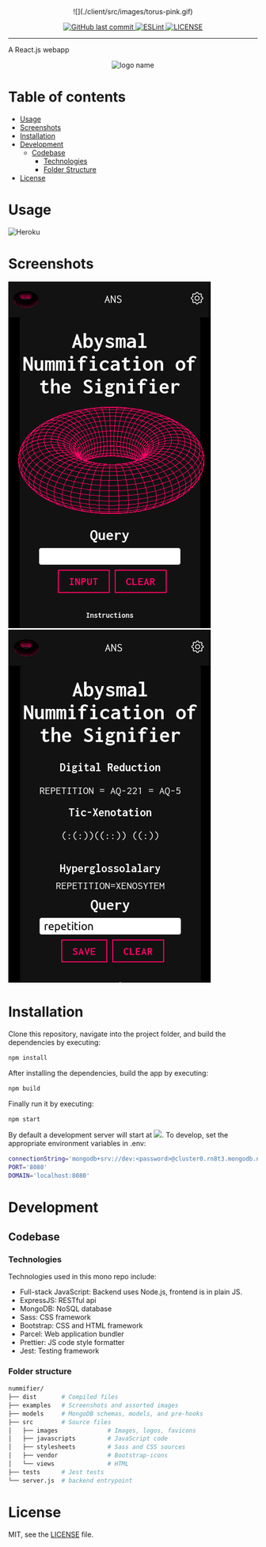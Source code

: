 <div align="center">
  ![](./client/src/images/torus-pink.gif)
</div>

<p align="center">
  <a href="https://github.com/feydor/nummifier/commits/master" target="_blank">
    <img src="https://img.shields.io/github/last-commit/feydor/nummifier?style=flat-square" alt="GitHub last commit">
  </a>

  <a href="https://standardjs.com" target="_blank">
    <img alt="ESLint" src="https://img.shields.io/badge/code_style-standard-brightgreen.svg?style=flat-square">
  </a>

  <a href="https://github.com/feydor/nummifier/blob/master/LICENSE" target="_blank">
    <img alt="LICENSE" src="https://img.shields.io/github/license/feydor/nummifier?style=flat-square&color=yellow">
    </a>
</p>

<hr>

A React.js webapp 

<p align="center">
  <img alt='logo name' src='./src/images/favicon.ico'>
</p>

# Table of contents

- [Usage](#usage)
- [Screenshots](#screenshots)
- [Installation](#installation)
- [Development](#development)
  - [Codebase](#codebase)
    - [Technologies](#technologies)
    - [Folder Structure](#folderstructure)
- [License](#license)

# Usage

![Heroku](http://heroku-badge.herokuapp.com/?app=nummifier&style=flat&svg=1&root=index.html)

# Screenshots

![](./examples/main.png)
![](./examples/function.png)

# Installation

Clone this repository, navigate into the project folder, and build the dependencies by executing:

```sh
npm install
```

After installing the dependencies, build the app by executing:

```sh
npm build
```

Finally run it by executing:

```sh
npm start
```

By default a development server will start at ![]("http://localhost:8080"). To develop, set the appropriate environment variables in .env:

```sh
connectionString='mongodb+srv://dev:<password>@cluster0.rn8t3.mongodb.net/<dbname>?retryWrites=true&w=majority'
PORT='8080'
DOMAIN='localhost:8080'
```

# Development

## Codebase

### Technologies

Technologies used in this mono repo include:

- Full-stack JavaScript: Backend uses Node.js, frontend is in plain JS.
- ExpressJS: RESTful api
- MongoDB: NoSQL database
- Sass: CSS framework
- Bootstrap: CSS and HTML framework
- Parcel: Web application bundler
- Prettier: JS code style formatter
- Jest: Testing framework

### Folder structure

```sh
nummifier/
├── dist       # Compiled files
├── examples   # Screenshots and assorted images
├── models     # MongoDB schemas, models, and pre-hooks
├── src        # Source files
│   ├── images              # Images, logos, favicons
│   ├── javascripts         # JavaScript code
│   ├── stylesheets         # Sass and CSS sources
│   ├── vendor              # Bootstrap-icons
│   └── views               # HTML
├── tests      # Jest tests
└── server.js  # backend entrypoint
```

# License

MIT, see the [LICENSE](./LICENSE) file.
